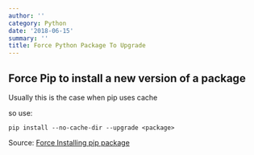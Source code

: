 ```yaml
---
author: ''
category: Python
date: '2018-06-15'
summary: ''
title: Force Python Package To Upgrade
---
```

## Force Pip to install a new version of a package

Usually this is the case when pip uses cache

so use:

    pip install --no-cache-dir --upgrade <package>

Source: [Force Installing pip package](https://stackoverflow.com/questions/14617136/why-is-pip-installing-an-old-version-of-my-package)